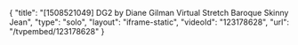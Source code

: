 {
    "title": "[1508521049] DG2 by Diane Gilman Virtual Stretch Baroque Skinny Jean",
    "type": "solo",
    "layout": "iframe-static",
    "videoId": "123178628",
    "url": "\/tvpembed\/123178628"
}